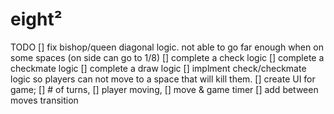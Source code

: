 # eight²

TODO
[] fix bishop/queen diagonal logic. not able to go far enough when on some spaces (on side can go to 1/8)
[] complete a check logic
[] complete a checkmate logic
[] complete a draw logic
[] implment check/checkmate logic so  players can not move to a space that will kill them. 
[] create UI for game; 
    [] # of turns, 
    [] player moving, 
    [] move & game timer
[] add between moves transition